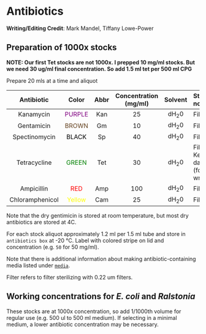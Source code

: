 # Antibiotics

**Writing/Editing Credit**: Mark Mandel, Tiffany Lowe-Power

## Preparation of 1000x stocks

**NOTE: Our first Tet stocks are not 1000x.  I prepped 10 mg/ml stocks.  But we need 30 ug/ml final concentration.  So add 1.5 ml tet per 500 ml CPG** 

Prepare 20 mls at a time and aliquot

|   Antibiotic    |               Color                | Abbr | Concentration (mg/ml) |                      Solvent                       | Stock notes                                                   |
|:---------------:|:----------------------------------:|:----:|:---------------------:|:--------------------------------------------------:|:--------------------------------------------------------------|
|    Kanamycin    | <font color='PURPLE'>PURPLE</font> | Kan  |          25           |                  dH<sub>2</sub>0                   | Filter                                                        |
|   Gentamicin    | <font color='654321'>BROWN</font>  |  Gm  |          10           |                  dH<sub>2</sub>0                   | Filter                                                        |
|  Spectinomycin  |  <font color='BLACK'>BLACK</font>  |  Sp  |          40           |                  dH<sub>2</sub>0                   | Filter                                                        |
|  Tetracycline   |  <font color='Green'>GREEN</font>  | Tet  |          30           |  dH<sub>2</sub>0                                   | Filter;  Keep dark (foil wrap) |
|   Ampicillin    |    <font color='Red'>RED</font>    | Amp  |          100          |                  dH<sub>2</sub>0                   | Filter                                                        |
| Chloramphenicol | <font color='Yellow'>Yellow</font> | Cam  |          25           |                  dH<sub>2</sub>0                   | Filter                                                        |


Note that the dry gentimicin is stored at room temperature, but most dry antibiotics are stored at 4C.

For each stock aliquot approximately 1.2 ml per 1.5 ml tube and store in `antibiotics box` at -20 °C.
Label with colored stripe on lid and concentration (e.g. `50` for 50 mg/ml).

Note that there is additional information about making antibiotic-containing media listed under [`media`](media.md).

Filter refers to filter sterilizing with 0.22 um filters.

## Working concentrations for *E. coli* and *Ralstonia*

These stocks are at 1000x concentration, so add 1/1000th volume for regular use (e.g. 500 ul to 500 ml medium).
If selecting in a minimal medium, a lower antibiotic concentration may be necessary.
